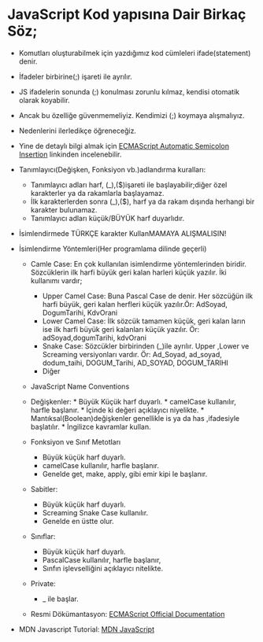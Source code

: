 # JavaScript Kod yapısına Dair Birkaç Söz;
* Komutları oluşturabilmek için yazdığımız kod cümleleri ifade(statement) denir.
* İfadeler birbirine(;) işareti ile ayrılır.
* JS ifadelerin sonunda (;) konulması zorunlu kılmaz, kendisi otomatik olarak koyabilir.
* Ancak bu özelliğe güvenmemeliyiz. Kendimizi (;) koymaya alışmalıyız.
* Nedenlerini ilerledikçe öğreneceğiz.
* Yine de detaylı bilgi almak için [ECMAScript Automatic Semicolon Insertion](https://tc39.es/ecma262/#sec-automatic-semicolon-insertion) linkinden incelenebilir.
* Tanımlayıcı(Değişken, Fonksiyon vb.)adlandırma kuralları:
    * Tanımlayıcı adları harf, (_),($)işareti ile başlayabilir;diğer özel karakterler ya da rakamlarla başlayamaz.
    * İlk karakterlerden sonra (_),($), harf ya da rakam dışında herhangi bir karakter bulunamaz.
    * Tanımlayıcı adları küçük/BÜYÜK harf duyarlıdır.

* İsimlendirmede TÜRKÇE karakter KullanMAMAYA ALIŞMALISIN!
* İsimlendirme Yöntemleri(Her programlama dilinde geçerli)
    * Camle Case:
    En çok kullanılan isimlendirme yöntemlerinden biridir.
    Sözcüklerin ilk harfi büyük geri kalan harleri küçük yazılır.
    İki kullanımı vardır;
       * Upper Camel Case: Buna Pascal Case de denir. Her sözcüğün ilk harfi büyük, geri kalan herfleri küçük yazılır.Ör: AdSoyad, DogumTarihi, KdvOrani
       * Lower Camel Case: İlk sözcük tamamen küçük, geri kalan ların ise ilk harfi büyük geri kalanları küçük yazılır. Ör: adSoyad,dogumTarihi, kdvOrani
       * Snake Case:
        Sözcükler birbirinden (_)ile ayrılır. Upper ,Lower ve Screaming versiyonları vardır. Ör: Ad_Soyad, ad_soyad, dodum_taihi, DOGUM_Tarihi, AD_SOYAD, DOGUM_TARIHI
        * Diğer

    * JavaScript Name Conventions
     * Değişkenler:
      * Büyük Küçük harf duyarlı.
      * camelCase kullanılır, harfle başlanır.
      * İçinde ki değeri açıklayıcı niyelikte.
      * Mantıksal(Boolean)değişkenler genellikle is ya da has ,ifadesiyle  başlatılır.
      * İngilizce kavramlar kullan.
     * Fonksiyon ve Sınıf Metotları
       * Büyük küçük harf duyarlı.
       * camelCase kullanılır, harfle başlanır.
       * Genelde get, make, apply, gibi emir kipi le başlanır.
    * Sabitler:
       * Büyük küçük harf duyarlı.
       * Screaming Snake Case kullanılır.
       * Genelde en üstte olur.
    * Sınıflar:
       * Büyük küçük harf duyarlı.
       * PascalCase kullanılır, harfle başlanır,
       * Sınfın işlevselliğini açıklayıcı nitelikte.
    * Private:
       * _ ile başlar.

     * Resmi Dökümantasyon: [ECMAScript Official Documentation](https://tc39.es/ecma262)

* MDN Javascript Tutorial: [MDN JavaScript](https://developer.mozilla.org/en-US/docs/Web/JavaScript)